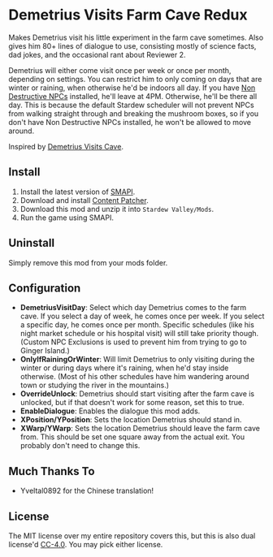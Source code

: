 Demetrius Visits Farm Cave Redux
=================================

Makes Demetrius visit his little experiment in the farm cave sometimes. Also gives him 80+ lines of dialogue to use, consisting mostly of science facts, dad jokes, and the occasional rant about Reviewer 2.

Demetrius will either come visit once per week or once per month, depending on settings. You can restrict him to only coming on days that are winter or raining, when otherwise he'd be indoors all day. If you have [Non Destructive NPCs](https://www.nexusmods.com/stardewvalley/mods/5176) installed, he'll leave at 4PM. Otherwise, he'll be there all day. This is because the default Stardew scheduler will not prevent NPCs from walking straight through and breaking the mushroom boxes, so if you don't have Non Destructive NPCs installed, he won't be allowed to move around.

Inspired by [Demetrius Visits Cave](https://www.nexusmods.com/stardewvalley/mods/5477?tab=description).

## Install

1. Install the latest version of [SMAPI](https://smapi.io).
2. Download and install [Content Patcher](https://www.nexusmods.com/stardewvalley/mods/1915).
2. Download this mod and unzip it into `Stardew Valley/Mods`.
3. Run the game using SMAPI.

## Uninstall
Simply remove this mod from your mods folder.

## Configuration 

* **DemetriusVisitDay**: Select which day Demetrius comes to the farm cave. If you select a day of week, he comes once per week. If you select a specific day, he comes once per month. Specific schedules (like his night market schedule or his hospital visit) will still take priority though. (Custom NPC Exclusions is used to prevent him from trying to go to Ginger Island.)
* **OnlyIfRainingOrWinter**: Will limit Demetrius to only visiting during the winter or during days where it's raining, when he'd stay inside otherwise. (Most of his other schedules have him wandering around town or studying the river in the mountains.)
* **OverrideUnlock**: Demetrius should start visiting after the farm cave is unlocked, but if that doesn't work for some reason, set this to true.
* **EnableDialogue**: Enables the dialogue this mod adds. 
* **XPosition/YPosition**: Sets the location Demetrius should stand in.
* **XWarp/YWarp**: Sets the location Demetrius should leave the farm cave from. This should be set one square away from the actual exit. You probably don't need to change this.

## Much Thanks To
* Yveltal0892 for the Chinese translation!

## License
The MIT license over my entire repository covers this, but this is also dual license'd [CC-4.0](https://creativecommons.org/licenses/by/4.0/). You may pick either license.